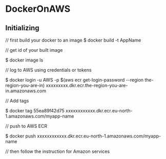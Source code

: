 # DockerOnAWS

## Initializing

// first build your docker to an image
$ docker build -t AppName

// get id of your built image

$ docker image ls

// log to AWS using credentials or tokens

$ docker login -u AWS -p $(aws ecr get-login-password --region the-region-you-are-in) xxxxxxxxx.dkr.ecr.the-region-you-are-in.amazonaws.com

// Add tags

$ docker tag 55ea89f42d75  xxxxxxxxxxxx.dkr.ecr.eu-north-1.amazonaws.com/myapp-name

// push to AWS ECR 

$ docker push xxxxxxxxxxxx.dkr.ecr.eu-north-1.amazonaws.com/myapp-name

// then follow the instruction for Amazon services


